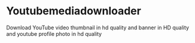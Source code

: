 # Youtubemediadownloader
Download YouTube video thumbnail in hd quality and banner in HD quality and youtube profile photo in hd quality 
